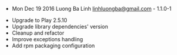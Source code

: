 * Mon Dec 19 2016 Luong Ba Linh <linhluongba@gmail.com> - 1.1.0-1
- Upgrade to Play 2.5.10
- Upgrade library dependencies' version
- Cleanup and refactor
- Improve exceptions handling
- Add rpm packaging configuration